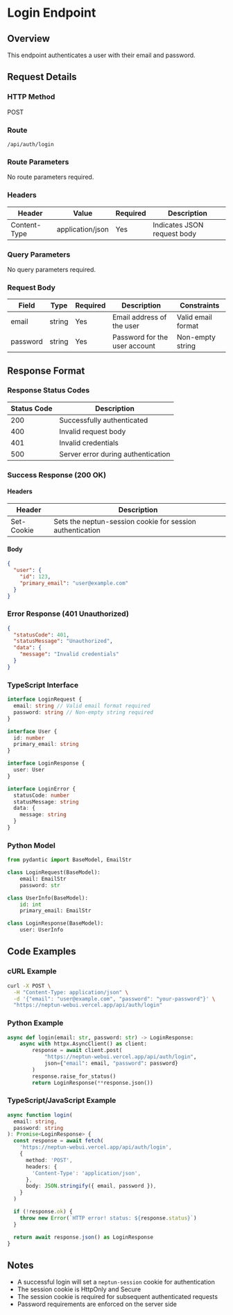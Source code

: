 # Login Endpoint

## Overview

This endpoint authenticates a user with their email and password.

## Request Details

### HTTP Method

POST

### Route

`/api/auth/login`

### Route Parameters

No route parameters required.

### Headers

| Header       | Value            | Required | Description                 |
| ------------ | ---------------- | -------- | --------------------------- |
| Content-Type | application/json | Yes      | Indicates JSON request body |

### Query Parameters

No query parameters required.

### Request Body

| Field    | Type   | Required | Description                   | Constraints        |
| -------- | ------ | -------- | ----------------------------- | ------------------ |
| email    | string | Yes      | Email address of the user     | Valid email format |
| password | string | Yes      | Password for the user account | Non-empty string   |

## Response Format

### Response Status Codes

| Status Code | Description                        |
| ----------- | ---------------------------------- |
| 200         | Successfully authenticated         |
| 400         | Invalid request body               |
| 401         | Invalid credentials                |
| 500         | Server error during authentication |

### Success Response (200 OK)

#### Headers

| Header     | Description                                               |
| ---------- | --------------------------------------------------------- |
| Set-Cookie | Sets the neptun-session cookie for session authentication |

#### Body

```json
{
  "user": {
    "id": 123,
    "primary_email": "user@example.com"
  }
}
```

### Error Response (401 Unauthorized)

```json
{
  "statusCode": 401,
  "statusMessage": "Unauthorized",
  "data": {
    "message": "Invalid credentials"
  }
}
```

### TypeScript Interface

```typescript
interface LoginRequest {
  email: string // Valid email format required
  password: string // Non-empty string required
}

interface User {
  id: number
  primary_email: string
}

interface LoginResponse {
  user: User
}

interface LoginError {
  statusCode: number
  statusMessage: string
  data: {
    message: string
  }
}
```

### Python Model

```python
from pydantic import BaseModel, EmailStr

class LoginRequest(BaseModel):
    email: EmailStr
    password: str

class UserInfo(BaseModel):
    id: int
    primary_email: EmailStr

class LoginResponse(BaseModel):
    user: UserInfo
```

## Code Examples

### cURL Example

```bash
curl -X POST \
  -H "Content-Type: application/json" \
  -d '{"email": "user@example.com", "password": "your-password"}' \
  "https://neptun-webui.vercel.app/api/auth/login"
```

### Python Example

```python
async def login(email: str, password: str) -> LoginResponse:
    async with httpx.AsyncClient() as client:
        response = await client.post(
            "https://neptun-webui.vercel.app/api/auth/login",
            json={"email": email, "password": password}
        )
        response.raise_for_status()
        return LoginResponse(**response.json())
```

### TypeScript/JavaScript Example

```typescript
async function login(
  email: string,
  password: string
): Promise<LoginResponse> {
  const response = await fetch(
    'https://neptun-webui.vercel.app/api/auth/login',
    {
      method: 'POST',
      headers: {
        'Content-Type': 'application/json',
      },
      body: JSON.stringify({ email, password }),
    }
  )

  if (!response.ok) {
    throw new Error(`HTTP error! status: ${response.status}`)
  }

  return await response.json() as LoginResponse
}
```

## Notes

- A successful login will set a `neptun-session` cookie for authentication
- The session cookie is HttpOnly and Secure
- The session cookie is required for subsequent authenticated requests
- Password requirements are enforced on the server side
